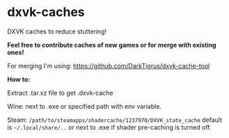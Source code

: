 # dxvk-caches
DXVK caches to reduce stuttering!

**Feel free to contribute caches of new games or for merge with existing ones!**

For merging I'm using: https://github.com/DarkTigrus/dxvk-cache-tool

**How to:**

Extract .tar.xz file to get .dxvk-cache

Wine:
next to .exe or specified path with env variable.

Steam: `/path/to/steamapps/shadercache/1237970/DXVK_state_cache` default is `~/.local/share/..` or next to .exe if shader pre-caching is turned off.
